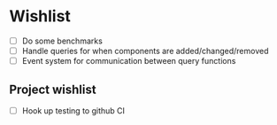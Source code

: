 
# Wishlist

- [ ] Do some benchmarks
- [ ] Handle queries for when components are added/changed/removed
- [ ] Event system for communication between query functions

## Project wishlist

- [ ] Hook up testing to github CI

